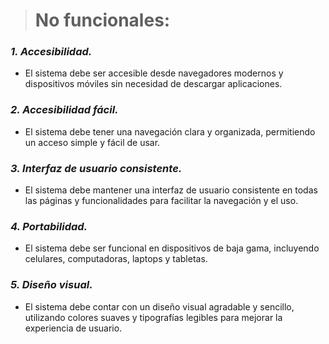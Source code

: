 > # No funcionales:

### *1. Accesibilidad.*
 - El sistema debe ser accesible desde navegadores modernos y
   dispositivos móviles sin necesidad de descargar aplicaciones.

### *2. Accesibilidad fácil.*
 - El sistema debe tener una navegación clara y organizada, permitiendo
   un acceso simple y fácil de usar.

### *3. Interfaz de usuario consistente.*
 - El sistema debe mantener una interfaz de usuario consistente en todas
   las páginas y funcionalidades para facilitar la navegación y el uso.

### *4. Portabilidad.*
 - El sistema debe ser funcional en dispositivos de baja gama,
   incluyendo celulares, computadoras, laptops y tabletas.

### *5. Diseño visual.*
 - El sistema debe contar con un diseño visual agradable y sencillo,
   utilizando colores suaves y tipografías legibles para mejorar la
   experiencia de usuario.
